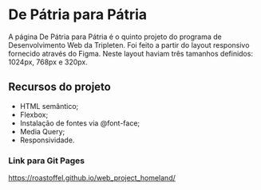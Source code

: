 # De Pátria para Pátria

A página De Pátria para Pátria é o quinto projeto do programa de Desenvolvimento Web da Tripleten. Foi feito a partir do layout responsivo fornecido através do Figma. Neste layout haviam três tamanhos definidos: 1024px, 768px e 320px.

## Recursos do projeto

- HTML semântico;
- Flexbox;
- Instalação de fontes via @font-face;
- Media Query;
- Responsividade.

### Link para Git Pages

https://roastoffel.github.io/web_project_homeland/
